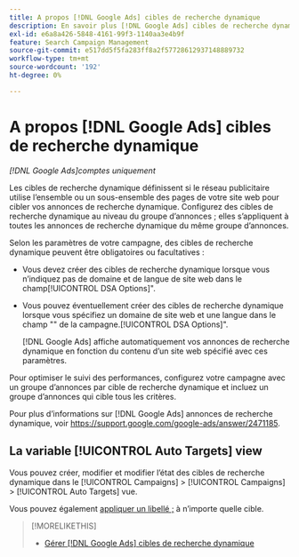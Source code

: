```yaml
---
title: A propos [!DNL Google Ads] cibles de recherche dynamique
description: En savoir plus [!DNL Google Ads] cibles de recherche dynamique.
exl-id: e6a8a426-5848-4161-99f3-1140aa3e4b9f
feature: Search Campaign Management
source-git-commit: e517dd5f5fa283ff8a2f57728612937148889732
workflow-type: tm+mt
source-wordcount: '192'
ht-degree: 0%

---
```


# A propos [!DNL Google Ads] cibles de recherche dynamique

*[!DNL Google Ads]comptes uniquement*

Les cibles de recherche dynamique définissent si le réseau publicitaire utilise l’ensemble ou un sous-ensemble des pages de votre site web pour cibler vos annonces de recherche dynamique. Configurez des cibles de recherche dynamique au niveau du groupe d’annonces ; elles s’appliquent à toutes les annonces de recherche dynamique du même groupe d’annonces.

Selon les paramètres de votre campagne, des cibles de recherche dynamique peuvent être obligatoires ou facultatives :

* Vous devez créer des cibles de recherche dynamique lorsque vous n’indiquez pas de domaine et de langue de site web dans le champ[!UICONTROL DSA Options]&quot;.

* Vous pouvez éventuellement créer des cibles de recherche dynamique lorsque vous spécifiez un domaine de site web et une langue dans le champ &quot;&quot; de la campagne.[!UICONTROL DSA Options]&quot;.

  [!DNL Google Ads] affiche automatiquement vos annonces de recherche dynamique en fonction du contenu d’un site web spécifié avec ces paramètres.

Pour optimiser le suivi des performances, configurez votre campagne avec un groupe d’annonces par cible de recherche dynamique et incluez un groupe d’annonces qui cible tous les critères.

Pour plus d’informations sur [!DNL Google Ads] annonces de recherche dynamique, voir https://support.google.com/google-ads/answer/2471185.

## La variable [!UICONTROL Auto Targets] view

Vous pouvez créer, modifier et modifier l’état des cibles de recherche dynamique dans le [!UICONTROL Campaigns] > [!UICONTROL Campaigns] > [!UICONTROL Auto Targets] vue.

Vous pouvez également [appliquer un libellé ;](/help/search-social-commerce/campaign-management/label-classifications/classification-values-assign-campaign-management.md) à n’importe quelle cible.

>[!MORELIKETHIS]
>
>* [Gérer [!DNL Google Ads] cibles de recherche dynamique](dynamic-search-target-manage.md)
